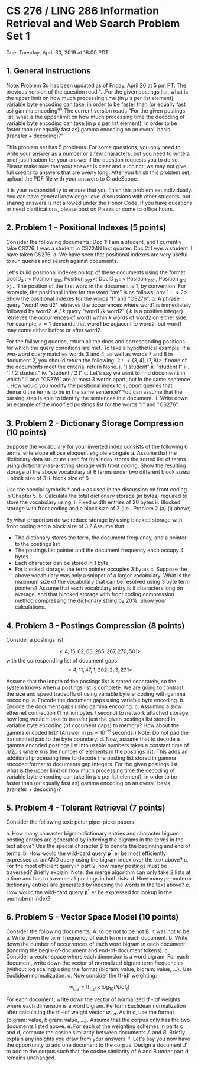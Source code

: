 # CS $276$ / LING $286$ Information Retrieval and Web Search Problem Set $1$ 

Due: Tuesday, April 30, $2019$ at 16:00 PDT

## 1. General Instructions

Note: Problem 3d has been updated as of Friday, April $26$ at $5$ pm PT. The previous version of the question read "...For the given postings list, what is the upper limit on how much processing time (in $\mu$ s per list element) variable byte encoding can take, in order to be faster than (or equally fast as) gamma encoding?" The current version reads "For the given postings list, what is the upper limit on how much processing time the decoding of variable byte encoding can take (in $\mu$ s per list element), in order to be faster than (or equally fast as) gamma encoding on an overall basis (transfer + decoding)?"

This problem set has $5$ problems. For some questions, you only need to write your answer as a number or a few characters; but you need to write a brief justification for your answer if the question requests you to do so. Please make sure that your answer is clear and succinct; we may not give full credits to answers that are overly long. After you finish this problem set, upload the PDF file with your answers to GradeScope.

It is your responsibility to ensure that you finish this problem set individually. You can have general knowledge-level discussions with other students, but sharing answers is not allowed under the Honor Code. If you have questions or need clarifications, please post on Piazza or come to office hours.

## 2. Problem $1$ - Positional Indexes (5 points)

Consider the following documents:
Doc 1: I am a student, and I currently take CS276. I was a student in CS224N last quarter.
Doc 2: I was a student. I have taken CS276.
a. We have seen that positional indexes are very useful to run queries and search against documents.

Let's build positional indexes on top of these documents using the format $\mathrm{DocID}_{\mathrm{a}}$ : $<$ Position $_{\mathrm{abc}}$,
Position $_{\mathrm{xyz}}>$; DocID $_{\mathrm{b}}$ : $<$ Position $_{\text {def }}$, Position $_{\text {ghi }}>; \ldots$
The position of the first word in the document is $1$, by convention.
For example, the positional index for the word "am" is as follows:
am: $1:<2>$
Show the positional indexes for the words "I" and "CS276".
b. A phrase query "word1 word2" retrieves the occurrences where word1 is immediately followed by word2. A / $k$ query "word1 $/ k$ word2" ( $k$ is a positive integer) retrieves the occurrences of word1
within $k$ words of word2 on either side. For example, $k=1$ demands that word1 be adjacent to word2, but word1 may come either before or after word2.

For the following queries, return all the docs and corresponding positions for which the query conditions are met. To take a hypothetical example: if a two-word query matches words $3$ and $4$, as well as words $7$ and $8$ in document $2$, you should return the following:
$2:<(3,4),(7,8)>$
If none of the documents meet the criteria, return None.
i. "I student"
ii. "student I"
iii. "I / $2$ student"
iv. "student / $2$ I"
c. Let's say we want to find documents in which "I" and "CS276" are at most $3$ words apart, but in the same sentence.
i. How would you modify the positional index to support queries that demand the terms to be in the same sentence? You can assume that the parsing step is able to identify the sentences in a document.
ii. Write down an example of the modified postings list for the words "I" and "CS276".

## 3. Problem $2$ - Dictionary Storage Compression (10 points)

Suppose the vocabulary for your inverted index consists of the following $6$ terms:
elite
elope
ellipse
eloquent
eligible
elongate
a. Assume that the dictionary data structure used for this index stores the sorted list of terms using dictionary-as-a-string storage with front coding. Show the resulting storage of the above vocabulary of $6$ terms under two different block sizes:
i. block size of $3$
ii. block size of $6$

Use the special symbols * and $\diamond$ as used in the discussion on front coding in Chapter $5$.
b. Calculate the total dictionary storage (in bytes) required to store the vocabulary using:
i. Fixed width entries of $20$ bytes
ii. Blocked storage with front coding and a block size of $3$ (i.e., Problem $2$ (a) (i) above)

By what proportion do we reduce storage by using blocked storage with front coding and a block size of $3$ ?
Assume that:

- The dictionary stores the term, the document frequency, and a pointer to the postings list
- The postings list pointer and the document frequency each occupy $4$ bytes
- Each character can be stored in $1$ byte
- For blocked storage, the term pointer occupies $3$ bytes
c. Suppose the above vocabulary was only a snippet of a larger vocabulary. What is the maximum size of the vocabulary that can be resolved using $3$ byte term pointers? Assume that each vocabulary entry is $8$ characters long on average, and that blocked storage with front coding compression method compressing the dictionary string by $20 \%$. Show your calculations.


## 4. Problem $3$ - Postings Compression (8 points)

Consider a postings list:

$$
<4,15,62,63,265,267,270,501>
$$
with the corresponding list of document gaps:
$$
<4,11,47,1,202,2,3,231>
$$

Assume that the length of the postings list is stored separately, so the system knows when a postings list is complete. We are going to contrast the size and speed tradeoffs of using variable byte encoding with gamma encoding.
a. Encode the document gaps using variable byte encoding.
b. Encode the document gaps using gamma encoding.
c. Assuming a slow ethernet connection (1 million bytes / second) to network attached storage, how long would it take to transfer just the given postings list stored in variable byte encoding (of document gaps) to memory? How about the gamma encoded list? (Answer in $\mu \mathrm{s}=10^{-6}$ seconds.) Note: Do not pad the transmitted pad to the byte boundary.
d. Now, assume that to decode a gamma encoded postings list into usable numbers takes a constant time of $n / 2 \mu$ s where $n$ is the number of elements in the postings list. This adds an additional processing time to decode the posting list stored in gamma encoded format to documents gap integers. For the given postings list, what is the upper limit on how much processing time the decoding of variable byte encoding can take (in $\mu$ s per list element), in order to be faster than (or equally fast as) gamma encoding on an overall basis (transfer + decoding)?

## 5. Problem $4$ - Tolerant Retrieval (7 points)

Consider the following text:
peter piper picks papers

a. How many character bigram dictionary entries and character bigram posting entries are generated by indexing the bigrams in the terms in the text above? Use the special character $\$$ to denote the beginning and end of terms.
b. How would the wild-card query $\mathbf{p}^{*}$ er be most efficiently expressed as an AND query using the bigram index over the text above?
c. For the most efficient query in part 2, how many postings must be traversed? Briefly explain. Note: the merge algorithm can only take $2$ lists at a time and has to traverse all postings in both lists.
d. How many permuterm dictionary entries are generated by indexing the words in the text above?
e. How would the wild-card query $\mathbf{p}^{*}$ er be expressed for lookup in the permuterm index?

## 6. Problem $5$ - Vector Space Model (10 points)

Consider the following documents:
A: to be not to be not
B: it was not to be
a. Write down the term frequency of each term in each document.
b. Write down the number of occurrences of each word bigram in each document (ignoring the begin-of-document and end-of-document tokens).
c. Consider a vector space where each dimension is a word bigram. For each document, write down the vector of normalized bigram term frequencies (without log scaling) using the format \{bigram: value, bigram: value, ...\}. Use Euclidean normalization.
d. Now consider the tf-idf weighting:

$$
w_{t, d}=\mathrm{tf}_{t, d} \times \log _{10}\left(N / \mathrm{df}_{t}\right)
$$

For each document, write down the vector of normalized tf -idf weights where each dimension is a word bigram. Perform Euclidean normalization after calculating the tf -idf weight vector $w_{t, d}$. As in c, use the format \{bigram: value, bigram: value, ...\}. Assume that the corpus only has the two documents listed above.
e. For each of the weighting schemes in parts c and d, compute the cosine similarity between documents $A$ and $B$. Briefly explain any insights you draw from your answers.
f. Let's say you now have the opportunity to add one document to the corpus. Design a document J' to add to the corpus such that the cosine similarity of A and B under part d remains unchanged.


